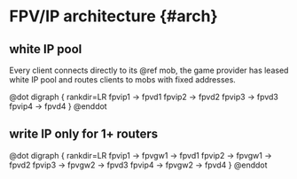 # FPV/IP architecture {#arch}

## white IP pool

Every client connects directly to its @ref mob, the game provider has leased
white IP pool and routes clients to mobs with fixed addresses.

@dot
digraph {
    rankdir=LR
    fpvip1 -> fpvd1
    fpvip2 -> fpvd2
    fpvip3 -> fpvd3
    fpvip4 -> fpvd4
}
@enddot

## write IP only for 1+ routers

@dot
digraph {
    rankdir=LR
    fpvip1 -> fpvgw1 -> fpvd1
    fpvip2 -> fpvgw1 -> fpvd2
    fpvip3 -> fpvgw2 -> fpvd3
    fpvip4 -> fpvgw2 -> fpvd4
}
@enddot
